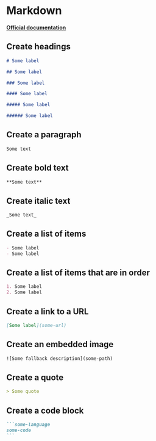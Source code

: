 # Markdown

**[Official documentation](https://commonmark.org/help/)**

## Create headings

```markdown
# Some label

## Some label

### Some label

#### Some label

##### Some label

###### Some label
```

## Create a paragraph

```markdown
Some text
```

## Create bold text

```markdown
**Some text**
```

## Create italic text

```markdown
_Some text_
```

## Create a list of items

```markdown
- Some label
- Some label
```

## Create a list of items that are in order

```markdown
1. Some label
2. Some label
```

## Create a link to a URL

```markdown
[Some label](some-url)
```

## Create an embedded image

```html
![Some fallback description](some-path)
```

## Create a quote

```markdown
> Some quote
```

## Create a code block

````markdown
```some-language
some-code
```
````
